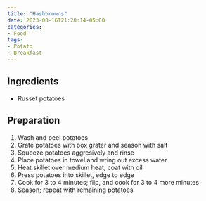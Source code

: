 ```yaml
---
title: "Hashbrowns"
date: 2023-08-16T21:28:14-05:00
categories:
- Food
tags:
- Potato
- Breakfast
---
```


## Ingredients
- Russet potatoes

## Preparation
1. Wash and peel potatoes
2. Grate potatoes with box grater and season with salt
3. Squeeze potatoes aggresively and rinse
4. Place potatoes in towel and wring out excess water
5. Heat skillet over medium heat, coat with oil
6. Press potatoes into skillet, edge to edge
7. Cook for 3 to 4 minutes; flip, and cook for 3 to 4 more minutes
8. Season; repeat with remaining potatoes
